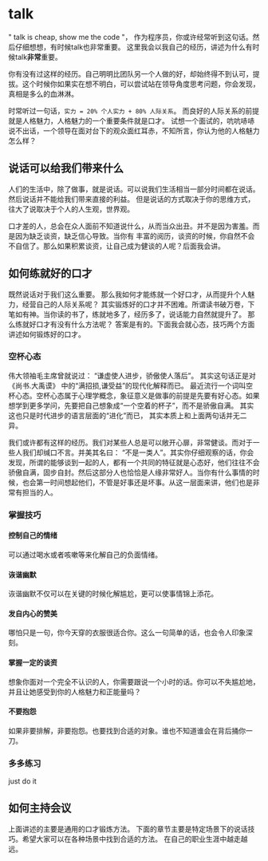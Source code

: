 # talk
" talk is cheap, show me the code "， 作为程序员，你或许经常听到这句话。然后仔细想想，有时候talk也非常重要。
这里我会以我自己的经历，讲述为什么有时候talk**非常**重要。

你有没有过这样的经历。自己明明比团队另一个人做的好，却始终得不到认可，提拔。这个时候你如果实在想不明白，可以尝试站在领导角度思考问题，你会发现，
真相是多么的血淋淋。

时常听过一句话，`实力 = 20% 个人实力 + 80% 人际关系`。 而良好的人际关系的前提就是人格魅力，人格魅力的一个重要条件就是口才。
试想一个面试的，吭吭哧哧说不出话，一个领导在面对台下的观众面红耳赤，不知所言，你认为他的人格魅力怎么样？

## 说话可以给我们带来什么
人们的生活中，除了做事，就是说话。可以说我们生活相当一部分时间都在说话。然后说话并不能给我们带来直接的利益。
但是说话的方式取决于你的思维方式，往大了说取决于个人的人生观，世界观。

口才差的人，总会在众人面前不知道说什么，从而当众出丑。并不是因为害羞。而是因为缺乏谈资，缺乏信心导致。当你有
丰富的阅历，谈资的时候，你自然不会不自信了。那么如果积累谈资，让自己成为健谈的人呢？后面我会讲。

## 如何练就好的口才
既然说话对于我们这么重要。 那么我如何才能练就一个好口才，从而提升个人魅力，经营自己的人际关系呢？
其实锻炼好的口才并不困难。所谓读书破万卷，下笔如有神。当你读的书了，练就地多了，经历多了，说话能力自然就提升了。
那么练就好口才有没有什么方法呢？ 答案是有的。下面我会就心态，技巧两个方面讲述如何锻炼好的口才。
### 空杯心态
伟大领袖毛主席曾就说过： “谦虚使人进步，骄傲使人落后”。 其实这句话正是对《尚书.大禹谟》 中的“满招损,谦受益”的现代化解释而已。
最近流行一个词叫空杯心态。空杯心态属于心理学概念，象征意义是做事的前提是先要有好心态。如果想学到更多学问，先要把自己想象成“一个空着的杯子”，而不是骄傲自满。 其实这也只是时代进步的语言层面的“进化”而已， 其实本质上和上面两句话并无二异。

我们或许都有这样的经历。我们对某些人总是可以敞开心扉，非常健谈。而对于一些人我们却缄口不言。并美其名曰： “不是一类人”。其实你仔细观察的话，你会发现，所谓的能够谈到一起的人，都有一个共同的特征就是心态好，他们往往不会骄傲自满，固步自封。然后这部分人也恰恰是人缘非常好人。当你有什么事情的时候，也会第一时间想起他们，不管是好事还是坏事。从这一层面来讲，他们也是非常有担当的人。
### 掌握技巧
#### 控制自己的情绪
可以通过喝水或者咳嗽等来化解自己的负面情绪。
#### 诙谐幽默
诙谐幽默不仅可以在关键的时候化解尴尬，更可以使事情锦上添花。
#### 发自内心的赞美
哪怕只是一句，你今天穿的衣服很适合你。这么一句简单的话，也会令人印象深刻。
#### 掌握一定的谈资
想象你面对一个完全不认识的人，你需要跟说一个小时的话。你可以不失尴尬地，并且让她感受到你的人格魅力和正能量吗？
#### 不要抱怨
如果非要排解，非要抱怨。也要找到合适的对象。谁也不知道谁会在背后捅你一刀。
### 多多练习
just do it

## 如何主持会议
上面讲述的主要是通用的口才锻炼方法。 下面的章节主要是特定场景下的说话技巧。希望大家可以在各种场景中找到合适的方法。
在自己的职业生涯中越走越远。
